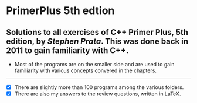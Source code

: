 # PrimerPlus 5th edtion
Solutions to all exercises of **C++ Primer Plus**, **5th edition**, by *Stephen Prata*.
This was done back in **2011** to gain familiarity with **C++**.
---
* Most of the programs are on the smaller side and are used to gain familiarity with various concepts convered in the chapters.
---
* [x] There are slightly more than 100 programs among the various folders.
* [x] There are also my answers to the review questions, written in LaTeX.
